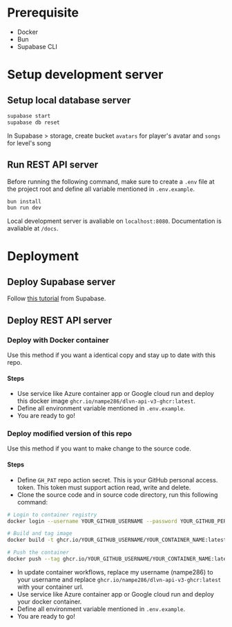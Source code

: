 # Prerequisite

- Docker
- Bun
- Supabase CLI

# Setup development server

## Setup local database server

```bash
supabase start
supabase db reset
```

In Supabase > storage, create bucket `avatars` for player's avatar and `songs` for level's song

## Run REST API server

Before running the following command, make sure to create a `.env` file at the project root and define all variable mentioned in `.env.example`.

```bash
bun install
bun run dev
```

Local development server is avaliable on `localhost:8080`. Documentation is avaliable at `/docs`.

# Deployment
## Deploy Supabase server

Follow [this tutorial](https://supabase.com/docs/guides/cli/local-development) from Supabase.

## Deploy REST API server

### Deploy with Docker container

Use this method if you want a identical copy and stay up to date with this repo.

#### Steps

- Use service like Azure container app or Google cloud run and deploy this docker image `ghcr.io/nampe286/dlvn-api-v3-ghcr:latest`.
- Define all environment variable mentioned in `.env.example`.
- You are ready to go!

### Deploy modified version of this repo

Use this method if you want to make change to the source code.

#### Steps

- Define `GH_PAT` repo action secret. This is your GitHub personal access. token. This token must support action read, write and delete.
- Clone the source code and in source code directory, run this following command:
```bash
# Login to container registry
docker login --username YOUR_GITHUB_USERNAME --password YOUR_GITHUB_PERSONAL_ACCESS_TOKEN

# Build and tag image
docker build -t ghcr.io/YOUR_GITHUB_USERNAME/YOUR_CONTAINER_NAME:latest

# Push the container
docker push --tag ghcr.io/YOUR_GITHUB_USERNAME/YOUR_CONTAINER_NAME:latest
```
- In update container workflows, replace my username (nampe286) to your username and replace `ghcr.io/nampe286/dlvn-api-v3-ghcr:latest` with your container url.
- Use service like Azure container app or Google cloud run and deploy your docker container.
- Define all environment variable mentioned in `.env.example`.
- You are ready to go!
